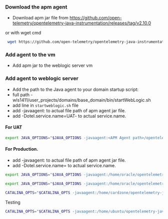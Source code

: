 ### Download the apm agent
- Download apm jar file from https://github.com/open-telemetry/opentelemetry-java-instrumentation/releases/tag/v2.10.0

or with wget cmd
```sh
 wget https://github.com/open-telemetry/opentelemetry-java-instrumentation/releases/latest/download/opentelemetry-javaagent.jar
```
  
### Add agent to the vm 
- Add apm jar to the weblogic server vm 


### Add agent to weblogic server 
- Add the path to the Java agent to your domain startup script:
- full path - wls1411/user_projects/domains/base_domain/bin/startWebLogic.sh
- add line in `startweblogic.sh` file
- add -javaagent:<APM Agent path> to actual file path of apm agent jar file. 
- add -Dotel.service.name=UAT-<service-name> to actual service.name.

#### For UAT
```sh
export JAVA_OPTIONS="$JAVA_OPTIONS -javaagent:<APM Agent path>/opentelemetry-javaagent.jar -Dotel.service.name=UAT-<Service-name> -Dotel.exporter.otlp.endpoint=http://10.100.64.41:8200 -Dotel.metrics.exporter=otlp -Dotel.logs.exporter=otlp"
```

#### For Production.
- add -javaagent:<APM Agent path> to actual file path of apm agent jar file. 
- add -Dotel.service.name=<service-name> to actual service.name.

```sh
export JAVA_OPTIONS="$JAVA_OPTIONS -javaagent:/home/oracle/opentelemetry-javaagent.jar -Dotel.service.name=Prod-Core -Dotel.exporter.otlp.endpoint=http://10.100.66.41:8200 -Dotel.metrics.exporter=otlp -Dotel.logs.exporter=otlp -Dotel.resource.attributes=deployment.environment=Production"
```

```sh
export JAVA_OPTIONS="$JAVA_OPTIONS -javaagent:/home/oracle/opentelemetry-javaagent.jar -Dotel.service.name=Prod-Digital -Dotel.exporter.otlp.endpoint=http://10.100.66.41:8200 -Dotel.metrics.exporter=otlp -Dotel.logs.exporter=otlp -Dotel.resource.attributes=deployment.environment=Production"
```

```sh
CATALINA_OPTS="$CATALINA_OPTS -javaagent:/home/cardzone/opentelemetry-javaagent.jar -Dotel.service.name=Prod-Cms -Dotel.exporter.otlp.endpoint=http://10.100.66.41:8200 -Dotel.metrics.exporter=otlp -Dotel.logs.exporter=otlp -Dotel.resource.attributes=deployment.environment=Production"
```


Testing
```sh
CATALINA_OPTS="$CATALINA_OPTS -javaagent:/home/ubuntu/opentelemetry-javaagent.jar -Dotel.service.name=Prod-Cms -Dotel.exporter.otlp.endpoint=http://198.19.249.98:8200 -Dotel.metrics.exporter=otlp -Dotel.logs.exporter=otlp -Dotel.resource.attributes=deployment.environment=Production"
```
